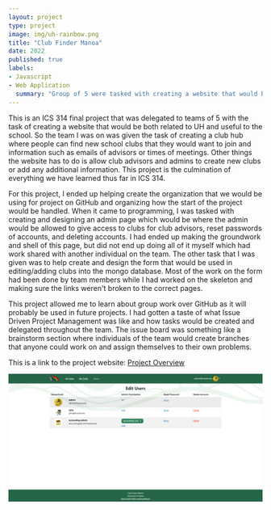 ```yaml
---
layout: project
type: project
image: img/uh-rainbow.png
title: "Club Finder Manoa"
date: 2022
published: true
labels:
- Javascript
- Web Application
  summary: "Group of 5 were tasked with creating a website that would become a hub for all UH Manoa clubs. This will be a spot for students to find interesting new clubs and find out where to get more info."
---
```


This is an ICS 314 final project that was delegated to teams of 5 with the task of creating a website that would be both related to UH and useful to the school. So the team I was on was given the task of creating a club hub where people can find new school clubs that they would want to join and information such as emails of advisors or times of meetings. Other things the website has to do is allow club advisors and admins to create new clubs or add any additional information. This project is the culmination of everything we have learned thus far in ICS 314.

For this project, I ended up helping create the organization that we would be using for project on GitHub and organizing how the start of the project would be handled. When it came to programming, I was tasked with creating and designing an admin page which would be where the admin would be allowed to give access to clubs for club advisors, reset passwords of accounts, and deleting accounts. I had ended up making the groundwork and shell of this page, but did not end up doing all of it myself which had work shared with another individual on the team. The other task that I was given was to help create and design the form that would be used in editing/adding clubs into the mongo database. Most of the work on the form had been done by team members while I had worked on the skeleton and making sure the links weren't broken to the correct pages.

This project allowed me to learn about group work over GitHub as it will probably be used in future projects. I had gotten a taste of what Issue Driven Project Management was like and how tasks would be created and delegated throughout the team. The issue board was something like a brainstorm section where individuals of the team would create branches that anyone could work on and assign themselves to their own problems.

This is a link to the project website: <a href="https://club-finder-manoa.github.io/">Project Overview</a>

<img class="img-fluid" src="AdminPage1.PNG">